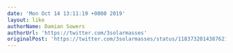```yaml
---
date: 'Mon Oct 14 13:11:19 +0000 2019'
layout: like
authorName: Damian Sowers
authorUrl: 'https://twitter.com/3solarmasses'
originalPost: 'https://twitter.com/3solarmasses/status/1183732014387621888'
---
```

